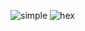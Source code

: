 ![simple](https://user-images.githubusercontent.com/91470779/179404921-06409f66-83cb-4cec-9fd4-8130bf45b326.png)
![hex](https://user-images.githubusercontent.com/91470779/179404926-c7033dfa-da2a-4086-afda-4d0b7f56403e.png)
